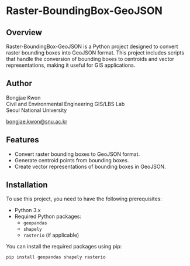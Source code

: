 # Raster-BoundingBox-GeoJSON

## Overview

Raster-BoundingBox-GeoJSON is a Python project designed to convert raster bounding boxes into GeoJSON format. This project includes scripts that handle the conversion of bounding boxes to centroids and vector representations, making it useful for GIS applications.

## Author

Bongjae Kwon  
Civil and Environmental Engineering GIS/LBS Lab  
Seoul National University

bongjae.kwon@snu.ac.kr

## Features

- Convert raster bounding boxes to GeoJSON format.
- Generate centroid points from bounding boxes.
- Create vector representations of bounding boxes in GeoJSON.

## Installation

To use this project, you need to have the following prerequisites:

- Python 3.x
- Required Python packages:
  - `geopandas`
  - `shapely`
  - `rasterio` (if applicable)

You can install the required packages using pip:

```bash
pip install geopandas shapely rasterio
